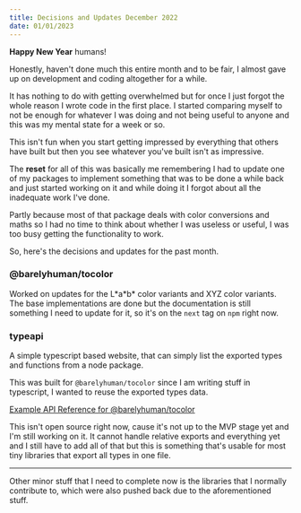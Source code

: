 ```yaml
---
title: Decisions and Updates December 2022
date: 01/01/2023
---
```


**Happy New Year** humans!

Honestly, haven't done much this entire month and to be fair, I almost gave up
on development and coding altogether for a while.

It has nothing to do with getting overwhelmed but for once I just forgot the
whole reason I wrote code in the first place. I started comparing myself to not
be enough for whatever I was doing and not being useful to anyone and this was
my mental state for a week or so.

This isn't fun when you start getting impressed by everything that others have
built but then you see whatever you've built isn't as impressive.

The **reset** for all of this was basically me remembering I had to update one
of my packages to implement something that was to be done a while back and just
started working on it and while doing it I forgot about all the inadequate work
I've done.

Partly because most of that package deals with color conversions and maths so I
had no time to think about whether I was useless or useful, I was too busy
getting the functionality to work.

So, here's the decisions and updates for the past month.

### @barelyhuman/tocolor

Worked on updates for the L\*a\*b\* color variants and XYZ color variants. The
base implementations are done but the documentation is still something I need to
update for it, so it's on the `next` tag on `npm` right now.

### typeapi

A simple typescript based website, that can simply list the exported types and
functions from a node package.

This was built for `@barelyhuman/tocolor` since I am writing stuff in
typescript, I wanted to reuse the exported types data.

[Example API Reference for @barelyhuman/tocolor](https://typeapi.barelyhuman.dev/package/@barelyhuman/tocolor@next)

This isn't open source right now, cause it's not up to the MVP stage yet and I'm
still working on it. It cannot handle relative exports and everything yet and I
still have to add all of that but this is something that's usable for most tiny
libraries that export all types in one file.

---

Other minor stuff that I need to complete now is the libraries that I normally
contribute to, which were also pushed back due to the aforementioned stuff.
